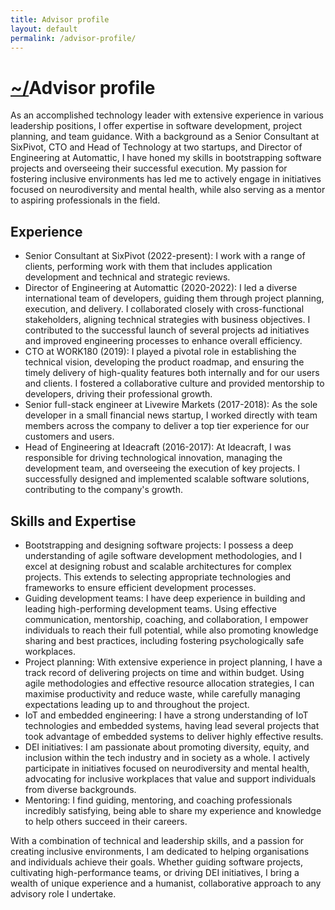 ```yaml
---
title: Advisor profile
layout: default
permalink: /advisor-profile/
---
```


# [~/](/)Advisor profile
As an accomplished technology leader with extensive experience in various leadership positions, I offer expertise in software development, project planning, and team guidance. With a background as a Senior Consultant at SixPivot, CTO and Head of Technology at two startups, and Director of Engineering at Automattic, I have honed my skills in bootstrapping software projects and overseeing their successful execution. My passion for fostering inclusive environments has led me to actively engage in initiatives focused on neurodiversity and mental health, while also serving as a mentor to aspiring professionals in the field.

## Experience
- Senior Consultant at SixPivot (2022-present): I work with a range of clients, performing work with them that includes application development and technical and strategic reviews.
- Director of Engineering at Automattic (2020-2022): I led a diverse international team of developers, guiding them through project planning, execution, and delivery. I collaborated closely with cross-functional stakeholders, aligning technical strategies with business objectives. I contributed to the successful launch of several projects ad initiatives and improved engineering processes to enhance overall efficiency.
- CTO at WORK180 (2019): I played a pivotal role in establishing the technical vision, developing the product roadmap, and ensuring the timely delivery of high-quality features both internally and for our users and clients. I fostered a collaborative culture and provided mentorship to developers, driving their professional growth.
- Senior full-stack engineer at Livewire Markets (2017-2018): As the sole developer in a small financial news startup, I worked directly with team members across the company to deliver a top tier experience for our customers and users.
- Head of Engineering at Ideacraft (2016-2017): At Ideacraft, I was responsible for driving technological innovation, managing the development team, and overseeing the execution of key projects. I successfully designed and implemented scalable software solutions, contributing to the company's growth.


## Skills and Expertise
- Bootstrapping and designing software projects: I possess a deep understanding of agile software development methodologies, and I excel at designing robust and scalable architectures for complex projects. This extends to selecting appropriate technologies and frameworks to ensure efficient development processes.
- Guiding development teams: I have deep experience in building and leading high-performing development teams. Using effective communication, mentorship, coaching, and collaboration, I empower individuals to reach their full potential, while also promoting knowledge sharing and best practices, including fostering psychologically safe workplaces.
- Project planning: With extensive experience in project planning, I have a track record of delivering projects on time and within budget. Using agile methodologies and effective resource allocation strategies, I can maximise productivity and reduce waste, while carefully managing expectations leading up to and throughout the project.
- IoT and embedded engineering: I have a strong understanding of IoT technologies and embedded systems, having lead several projects that took advantage of embedded systems to deliver highly effective results.
- DEI initiatives: I am passionate about promoting diversity, equity, and inclusion within the tech industry and in society as a whole. I actively participate in initiatives focused on neurodiversity and mental health, advocating for inclusive workplaces that value and support individuals from diverse backgrounds.
- Mentoring: I find guiding, mentoring, and coaching professionals incredibly satisfying, being able to share my experience and knowledge to help others succeed in their careers.

With a combination of technical and leadership skills, and a passion for creating inclusive environments, I am dedicated to helping organisations and individuals achieve their goals. Whether guiding software projects, cultivating high-performance teams, or driving DEI initiatives, I bring a wealth of unique experience and a humanist, collaborative approach to any advisory role I undertake.
